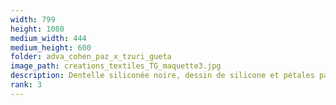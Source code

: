 ```yaml
---
width: 799
height: 1080
medium_width: 444
medium_height: 600
folder: adva_cohen_paz_x_tzuri_gueta
image_path: creations_textiles_TG_maquette3.jpg
description: Dentelle siliconée noire, dessin de silicone et pétales patinés
rank: 3
---
```

